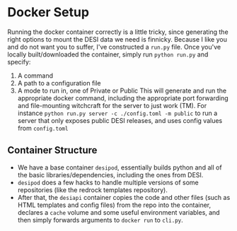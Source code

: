 # Docker Setup

Running the docker container correctly is a little tricky, since generating the right options to mount the DESI data we need is finnicky. Because I like you and do not want you to suffer, I've constructed a `run.py` file. Once you've locally built/downloaded the container, simply run `python run.py` and specify:

1. A command
2. A path to a configuration file
3. A mode to run in, one of Private or Public
   This will generate and run the appropriate docker command, including the appropriate port forwarding and file-mounting witchcraft for the server to just work (TM).
   For instance `python run.py server -c ./config.toml -m public` to run a server that only exposes public DESI releases, and uses config values from `config.toml`

## Container Structure

- We have a base container `desipod`, essentially builds python and all of the basic libraries/dependencies, including the ones from DESI.
- `desipod` does a few hacks to handle multiple versions of some repositories (like the redrock templates repository).
- After that, the `desiapi` container copies the code and other files (such as HTML templates and config files) from the repo into the container, declares a `cache` volume and some useful environment variables, and then simply forwards arguments to `docker run` to `cli.py`.

